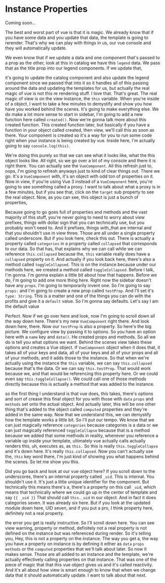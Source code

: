 # Instance Properties

Coming soon...

The best and worst part of vue is that it is magic. We already know that if you have
some data and you update that data, the template is going to rerender. That's why we
can play with things in us, our vue console and they will automatically update.

We even know that if we update a data and one component that's passed to a prop as
the other, look at this in catalog we have this `legend` data. We pass that as the
title prop into our legend components. If we update that,

it's going to update the catalog component and also update the legend component since
we passed that into it so it handles all of this passing around the data and updating
the templates for us, but actually the real magic of vue is not this re rendering
stuff. I love that. That's great. The real magic of view is on the view instance, the
`this` variable. When you're inside of a object, I want to take a few minutes to
demystify and show you how have you worked behind the scenes. It's going to make
everything else. We do make a lot more sense to start in sidebar, I'm going to add a
new function here called `created()`. Now we're gonna talk more about this created
function. This created function later, but basically if you have a function in your
object called created, then view, we'll call this as soon as there. Your component is
created so it's a way for you to run some code right when your instance is being
created by vue. Inside here, I'm actually going to say `console.log(this)`.

We're doing this purely so that we can see what it looks like, what the this object
looks like. All right, so we go over a lot of my console and there it is right there.
You can actually see the `VueComponent`. All this refresh just to, oops, I'm going to
refresh anyways just to kind of clear things out. There we go. It's a `VueComponent`
with, it's an object with odd ton of properties on it. Now in view, if you're using
Vue 3 instead of a `VueComponent` here, you're going to see something called a
proxy. I want to talk about what a proxy is in a few minutes, but if you see that,
click on the `target` sub property to see the real object. Now, as you can see, this
object is just a bunch of properties,

Because going to go goes full of properties and methods and the vast majority of this
stuff, you're never going to need to worry about view prefixes, things with dollar
sign that you can technically use, but you probably won't need to. And it prefixes,
things with_that are internal and that you shouldn't use in view three. Those are all
under a single property called underscore. But if you look here, check this out.
There is actually a property called `categories` in a property called `collapsed` that
corresponds to our data. So that has, that explains why we can call while we can
reference `this.collapsed` because the, `this` variable really does have a `collapsed`
property on it. And actually if you look back here, there's also a method called
`toggleCollapsed`. This is on the instance because under our methods here, we created
a method called `toggleCollapsed`. Before I talk, I'm gonna. I'm gonna explain a
little bit about how that happens. Before we do, I'm going to add one more thing
here. Right now the sidebar doesn't have any `props`. I'm going to temporarily invent
one. So I'm going to say `props:` and I'm going to create a new prop called `testProp`.
And I'll set it's `type: String`. This is a matter and one of the things you can do
with the profits and give it a `default` value. So I'm gonna say defaults. Let's say I
am the default value

Perfect. Now if we go over here and look, now I'm going to scroll down all the way
down here. There's my new `VueComponent` right there. And look down here, there. Now
our `testProp` is also a property. So here's the big picture. We configure view by
passing it to options. So you have an option here with a `name` key and `data()`. He
created props and methods. So all we do is tell you what options we want. Behind the
scenes view takes these options and creates a Vue object. If `VueComponent` object
when it does that, it takes all of your keys and data, all of your keys and all of
your props and all of your methods, and it adds those to the instance. So that when
we're actually using the instance the `this` variable, we can say `this.collapsed`
because that's the data. Or we can say `this.testProp`. That would work
because we, and that would be referencing this property here. Or we could even say
`this.toggleCollapse()`. We could call one of those methods directly because this is
actually a method that was added to the instance.

so the first thing I understand is that vue does, this takes, there's options and
sort of crease this final object for you with those with `data` `props` and `methods` set
onto the actual object. And actually later, this will be one other thing that's added
to the object called `computed` properties and they're added in the same way. Now that
we understand this, we can demystify how the template works a little bit. So I'll put
our tempo. We know that we can just magically reference `categories` because categories
is a data or we can just magically referenced `toggleCollapse` because that is a
method because we added that some methods in reality, whenever you reference a
variable up inside your template, ultimately vue actually calls actually renders
this, uh, executes as, as `this.` So this is really `this.toggleCollapse` and it's down
here. It's really `this.collapsed`. Now you can't actually use the, `this` key word
there, I'm just kind of showing you what happens behind the scenes. So let me show
you this.

Did you go back and look at our vue object here? If you scroll down to the
underscores, there's an internal property called `_uid`. This is internal. You shouldn't
use it. It's just a little unique identifier for the component. But technically this
means there's a, there's a property on this call `_uid`, which means that
technically where we could go up in the center of template and say `{{ _uid }}`
That should call `this._uid` in our object. And in fact it does
categories seven. It was already six here. But if you look at the updated module down
here, UID seven, and if you put a pro, I think property here, definitely not a real
property.

the error you get is really instructive. So I'll scroll down here. You can see view
warning, property or method, definitely not a real property is not defined on the
instance but was referenced during render. So it's telling you, Hey, this is not a
property on the instance. The way you get a, the way you have a property on instance
is by defining it either as `data` `props` `methods` or the `computed` properties that we'll
talk about later. So now it makes sense. Those are all added to an instance and the
template, we're actually effectively calling properties on that instance. That was
one of the piece of magic that that this vue object gives us and it's called
reactivity. And it's all about how view is smart enough to know that when we change
data that it should automatically update. I want to talk about that next.

